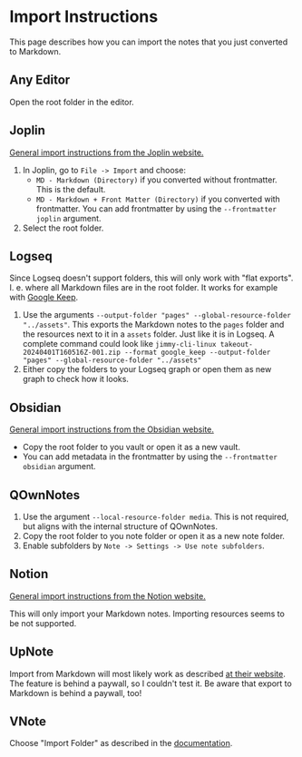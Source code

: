 # Import Instructions

This page describes how you can import the notes that you just converted to Markdown.

## Any Editor

Open the root folder in the editor.

## Joplin

[General import instructions from the Joplin website.](https://joplinapp.org/help/apps/import_export/#importing-from-markdown-files)

1. In Joplin, go to `File -> Import` and choose:
    - `MD - Markdown (Directory)` if you converted without frontmatter. This is the default.
    - `MD - Markdown + Front Matter (Directory)` if you converted with frontmatter. You can add frontmatter by using the `--frontmatter joplin` argument.
2. Select the root folder.

## Logseq

Since Logseq doesn't support folders, this will only work with "flat exports". I. e. where all Markdown files are in the root folder. It works for example with [Google Keep](formats/google_keep.md).

1. Use the arguments `--output-folder "pages" --global-resource-folder "../assets"`. This exports the Markdown notes to the `pages` folder and the resources next to it in a `assets` folder. Just like it is in Logseq. A complete command could look like `jimmy-cli-linux takeout-20240401T160516Z-001.zip --format google_keep --output-folder "pages" --global-resource-folder "../assets"`
2. Either copy the folders to your Logseq graph or open them as new graph to check how it looks.

## Obsidian

[General import instructions from the Obsidian website.](https://help.obsidian.md/import/markdown)

- Copy the root folder to you vault or open it as a new vault.
- You can add metadata in the frontmatter by using the `--frontmatter obsidian` argument.

## QOwnNotes

1. Use the argument `--local-resource-folder media`. This is not required, but aligns with the internal structure of QOwnNotes.
2. Copy the root folder to you note folder or open it as a new note folder.
3. Enable subfolders by `Note -> Settings -> Use note subfolders`.

## Notion

[General import instructions from the Notion website.](https://www.notion.so/help/import-data-into-notion)

This will only import your Markdown notes. Importing resources seems to be not supported.

## UpNote

Import from Markdown will most likely work as described [at their website](https://help.getupnote.com/import-export-share-and-print/import-content-to-upnote/import-from-markdown). The feature is behind a paywall, so I couldn't test it. Be aware that export to Markdown is behind a paywall, too!

## VNote

Choose "Import Folder" as described in the [documentation](https://vnote.readthedocs.io/en/latest/docs/en_us/docs/Users/Notes%20Management.html?#import-files-and-folders).
